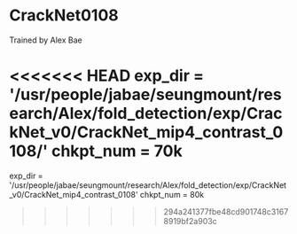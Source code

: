 # CrackNet0108

Trained by Alex Bae

<<<<<<< HEAD
exp_dir = '/usr/people/jabae/seungmount/research/Alex/fold_detection/exp/CrackNet_v0/CrackNet_mip4_contrast_0108/'
chkpt_num = 70k
=======
exp_dir = '/usr/people/jabae/seungmount/research/Alex/fold_detection/exp/CrackNet_v0/CrackNet_mip4_contrast_0108'
chkpt_num = 80k
>>>>>>> 294a241377fbe48cd901748c31678919bf2a903c
